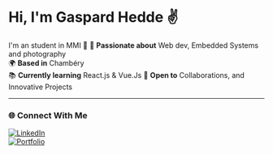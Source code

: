 # Hi, I'm Gaspard Hedde ✌️
I'm an student in MMI 🚀
🎯 **Passionate about** Web dev, Embedded Systems and photography  
🌍 **Based in** Chambéry  
📚 **Currently learning** React.js & Vue.Js 
🚀 **Open to** Collaborations, and Innovative Projects  

---

### 🌐 **Connect With Me**

[![LinkedIn](https://img.shields.io/badge/-LinkedIn-black?style=for-the-badge&logo=linkedin&logoColor=white)](https://www.linkedin.com/in/gaspardhedde/)  
[![Portfolio](https://img.shields.io/badge/-Portfolio-black?style=for-the-badge&logo=google-chrome&logoColor=white)](https://www.gaspardhedde.fr/)


